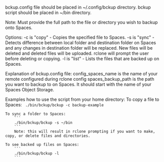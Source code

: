 bckup.config file should be placed in ~/.config/bckup directory.
bckup script should be placed in ~/bin directory. 

Note: Must provide the full path to the file or directory you wish to backup onto Spaces. 

Options: 
    -c is "copy" - Copies the specified file to Spaces.
    -s is "sync" - Detects difference between local folder and destination folder on Spaces and any changes in destination folder will be replaced. New files will be deleted and deleted files will be uploaded. rclone will prompt the user before deleting or copying. 
    -l is "list" - Lists the files that are backed up on Spaces. 

Explanation of bckup.config file: 
    config_spaces_name is the name of your remote configured during rclone config 
    spaces_backup_path is the path you want to backup to on Spaces. It should start with the name of your Spaces Object Storage. 


Examples how to use the script from your home directory: 
    To copy a file to Spaces: 
        ``` 
        ./bin/bckup/bckup -c backup-example
        ```
    
    To sync a folder to Spaces: 
        ```
        ./bin/bckup/bckup -s ~/bin
        ```
        Note: this will result in rclone prompting if you want to make, copy, or delete files and directories. 

    To see backed up files on Spaces: 
        ``` 
        ./bin/bckup/bckup -l
        ```